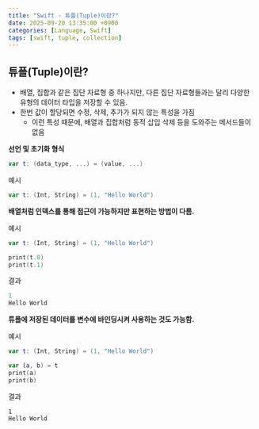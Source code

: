 ```yaml
---
title: "Swift - 튜플(Tuple)이란?"
date: 2025-09-20 13:35:00 +0900
categories: [Language, Swift]
tags: [swift, tuple, collection]
---
```


## **튜플(Tuple)이란?**
- 배열, 집합과 같은 집단 자료형 중 하나지만, 다른 집단 자료형들과는 달리 다양한 유형의 데이터 타입을 저장할 수 있음.
- 한번 값이 할당되면 수정, 삭제, 추가가 되지 않는 특성을 가짐
  - 이런 특성 때문에, 배열과 집합처럼 동적 삽입 삭제 등을 도와주는 메서드들이 없음

**선언 및 초기화 형식**
```swift
var t: (data_type, ...) = (value, ...)
```

예시
```swift
var t: (Int, String) = (1, "Hello World")
```

**배열처럼 인덱스를 통해 접근이 가능하지만 표현하는 방법이 다름.**

예시
```swift
var t: (Int, String) = (1, "Hello World")

print(t.0)
print(t.1)
```

결과
```swift
1
Hello World
```

**튜플에 저장된 데이터를 변수에 바인딩시켜 사용하는 것도 가능함.**

예시
```swift
var t: (Int, String) = (1, "Hello World")

var (a, b) = t
print(a)
print(b)
```

결과
```
1
Hello World
```